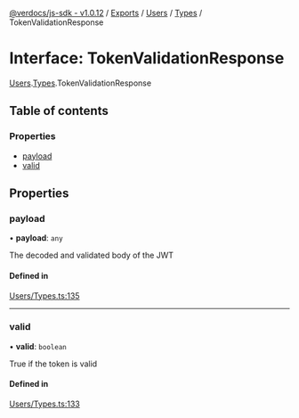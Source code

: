 [@verdocs/js-sdk - v1.0.12](../README.md) / [Exports](../modules.md) / [Users](../modules/Users.md) / [Types](../modules/Users.Types.md) / TokenValidationResponse

# Interface: TokenValidationResponse

[Users](../modules/Users.md).[Types](../modules/Users.Types.md).TokenValidationResponse

## Table of contents

### Properties

- [payload](Users.Types.TokenValidationResponse.md#payload)
- [valid](Users.Types.TokenValidationResponse.md#valid)

## Properties

### payload

• **payload**: `any`

The decoded and validated body of the JWT

#### Defined in

[Users/Types.ts:135](https://github.com/Verdocs/js-sdk/blob/main/src/Users/Types.ts#L135)

___

### valid

• **valid**: `boolean`

True if the token is valid

#### Defined in

[Users/Types.ts:133](https://github.com/Verdocs/js-sdk/blob/main/src/Users/Types.ts#L133)
